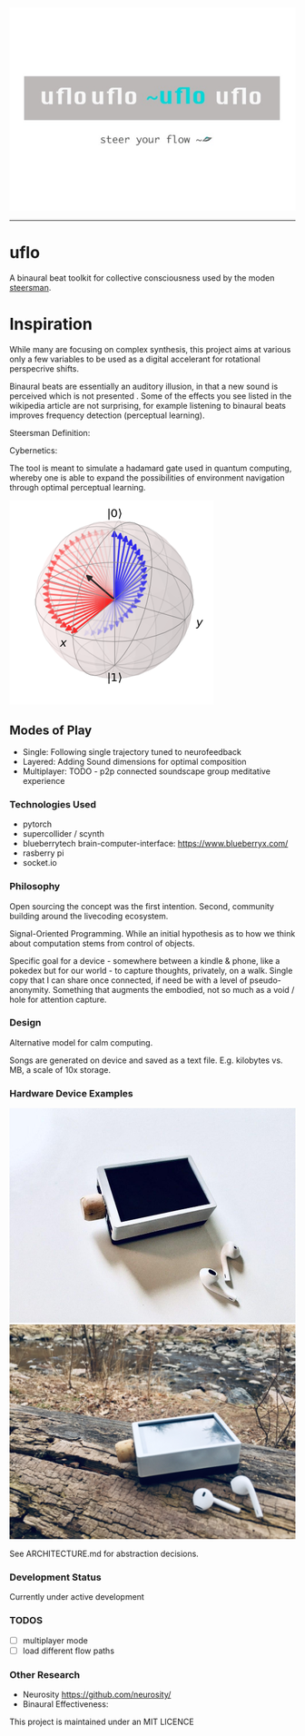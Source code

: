 
![](imgs/gallery.jpg)

---

# uflo
A binaural beat toolkit for collective consciousness used by the moden [steersman](https://en.wikipedia.org/wiki/Guild_Navigator).

# Inspiration
While many are focusing on complex synthesis, this project aims at various only a few variables to be used as a digital accelerant for rotational perspecrive shifts. 

Binaural beats are essentially an auditory illusion, in that a new sound is perceived which is not presented . Some of the effects you see listed in the wikipedia article are not surprising, for example listening to binaural beats improves frequency detection (perceptual learning).

Steersman Definition: 

Cybernetics: 

The tool is meant to simulate a hadamard gate used in quantum computing, whereby one is able to expand the possibilities of environment navigation through optimal perceptual learning.

![](imgs/hadamard.png)

## Modes of Play
* Single: Following single trajectory tuned to neurofeedback
* Layered: Adding Sound dimensions for optimal composition
* Multiplayer: TODO - p2p connected soundscape group meditative experience 

### Technologies Used
* pytorch
* supercollider / scynth
* blueberrytech brain-computer-interface: https://www.blueberryx.com/
* rasberry pi
* socket.io

### Philosophy
Open sourcing the concept was the first intention. Second, community building around the livecoding ecosystem.

Signal-Oriented Programming. While an initial hypothesis as to how we think about computation stems from control of objects. 

Specific goal for a device - somewhere between a kindle & phone, like a pokedex but for our world - to capture thoughts, privately, on a walk. Single copy that I can share once connected, if need be with a level of pseudo-anonymity. Something that augments the embodied, not so much as a void / hole for attention capture.

### Design
Alternative model for calm computing.

Songs are generated on device and saved as a text file. E.g. kilobytes vs. MB, a scale of 10x storage.

### Hardware Device Examples
![](imgs/photo_1.jpg)
![](imgs/photo_2.jpg)

See ARCHITECTURE.md for abstraction decisions.

### Development Status
Currently under active development

### TODOS
- [ ] multiplayer mode
- [ ] load different flow paths

### Other Research
- Neurosity https://github.com/neurosity/
- Binaural Effectiveness: 

This project is maintained under an MIT LICENCE